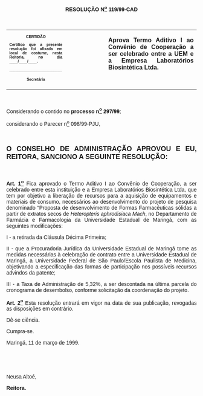 <BODY>

<B><FONT FACE="Arial"><P ALIGN="CENTER"></P>
<P ALIGN="CENTER">RESOLU&Ccedil;&Atilde;O  N<U><SUP>o</U></SUP> 119/99-CAD</P>
<P ALIGN="JUSTIFY"></P>
<P ALIGN="JUSTIFY">&nbsp;</P></B></FONT>
<TABLE CELLSPACING=0 BORDER=0 CELLPADDING=7 WIDTH=640>
<TR><TD WIDTH="31%" VALIGN="TOP">
<B><FONT FACE="Arial" SIZE=1><P ALIGN="CENTER">CERTID&Atilde;O</P>
<P ALIGN="JUSTIFY">   Certifico que a presente resolu&ccedil;&atilde;o foi afixada em local de costume, nesta Reitoria, no dia ____/____/____.</P>
<P ALIGN="JUSTIFY"></P>
<P ALIGN="JUSTIFY">_________________________</P>
<P ALIGN="CENTER">Secret&aacute;ria</B></FONT></TD>
<TD WIDTH="21%" VALIGN="TOP">&nbsp;</TD>
<TD WIDTH="49%" VALIGN="TOP">
<B><FONT FACE="Arial"><P ALIGN="JUSTIFY">Aprova Termo Aditivo I ao Conv&ecirc;nio de Coopera&ccedil;&atilde;o a ser celebrado entre a UEM e a Empresa Laborat&oacute;rios Biosint&eacute;tica Ltda.</B></FONT></TD>
</TR>
</TABLE>

<FONT FACE="Arial"><P ALIGN="JUSTIFY"></P>
<P ALIGN="JUSTIFY">&nbsp;</P>
<P ALIGN="JUSTIFY">&#9;Considerando o contido no <B>processo n<U><SUP>o</U></SUP> 297/99</B>;</P>
<P ALIGN="JUSTIFY">&#9;considerando o Parecer n<U><SUP>o</U></SUP> 098/99-PJU,</P>
<B><P ALIGN="JUSTIFY"></P>
<P ALIGN="JUSTIFY">&nbsp;</P>
</FONT><FONT FACE="Arial" SIZE=4><P ALIGN="JUSTIFY">O CONSELHO DE ADMINISTRA&Ccedil;&Atilde;O APROVOU E EU, REITORA, SANCIONO A SEGUINTE RESOLU&Ccedil;&Atilde;O:</P>
</FONT><FONT FACE="Arial"><P ALIGN="JUSTIFY"></P>
<P ALIGN="JUSTIFY">&nbsp;</P>
</B><P ALIGN="JUSTIFY">&#9;<B>Art. 1<U><SUP>o</B></U></SUP> Fica aprovado o Termo Aditivo I ao Conv&ecirc;nio de Coopera&ccedil;&atilde;o, a ser celebrado entre esta institui&ccedil;&atilde;o e a Empresa Laborat&oacute;rios Biosint&eacute;tica Ltda, que tem por objetivo a libera&ccedil;&atilde;o de recursos para a aquisi&ccedil;&atilde;o de equipamentos e materiais de consumo, necess&aacute;rios ao desenvolvimento do projeto de pesquisa denominado &quot;Proposta de desenvolvimento de Formas Farmac&ecirc;uticas s&oacute;lidas a partir de extratos secos de <I>Heteropteris aphrodisiaca Mach</I>, no Departamento de Farm&aacute;cia e Farmacologia da Universidade Estadual de Maring&aacute;, com as seguintes modifica&ccedil;&otilde;es:</P>
<P ALIGN="JUSTIFY">&#9;I - a retirada da Cl&aacute;usula D&eacute;cima Primeira;</P>
<P ALIGN="JUSTIFY">&#9;II - que a Procuradoria Jur&iacute;dica da Universidade Estadual de Maring&aacute; tome as medidas necess&aacute;rias &agrave; celebra&ccedil;&atilde;o de contrato entre a Universidade Estadual de Maring&aacute;, a Universidade Federal de S&atilde;o Paulo/Escola Paulista de Medicina, objetivando a especifica&ccedil;&atilde;o das formas de participa&ccedil;&atilde;o nos poss&iacute;veis recursos advindos da patente;</P>
<P ALIGN="JUSTIFY">&#9;III - a Taxa de Administra&ccedil;&atilde;o de 5,32%, a ser descontada na &uacute;ltima parcela do cronograma de desembolso, conforme solicita&ccedil;&atilde;o da coordena&ccedil;&atilde;o do projeto.</P>
<B><P ALIGN="JUSTIFY">&#9;Art. 2<U><SUP>o</U></SUP> </B>Esta resolu&ccedil;&atilde;o entrar&aacute; em vigor na data de sua publica&ccedil;&atilde;o, revogadas as disposi&ccedil;&otilde;es em contr&aacute;rio.</P>
<P ALIGN="JUSTIFY">&#9;D&ecirc;-se ci&ecirc;ncia.</P>
<P ALIGN="JUSTIFY">&#9;Cumpra-se.</P>
<P ALIGN="JUSTIFY"></P>
<P ALIGN="JUSTIFY">&#9;&#9;&#9;&#9;&#9;&#9;Maring&aacute;, 11 de mar&ccedil;o de 1999.</P>
<P ALIGN="JUSTIFY"></P>
<P ALIGN="JUSTIFY">&nbsp;</P>
<P ALIGN="JUSTIFY">&nbsp;</P>
<P ALIGN="JUSTIFY">&#9;&#9;&#9;&#9;&#9;&#9;Neusa Alto&eacute;,</P>
<P ALIGN="JUSTIFY">&#9;&#9;&#9;&#9;&#9;&#9;<B>Reitora.</P>
</B></FONT><FONT SIZE=2><P ALIGN="JUSTIFY"></P></FONT></BODY>
